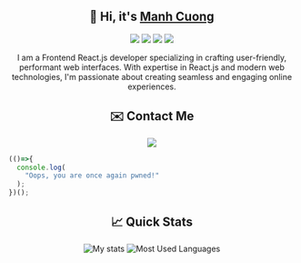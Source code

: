<h2 align="center">👋 Hi, it's <a href="https://twitter.com/charles_b87">Manh Cuong</a> </h2> 

<p align="center">
  <img src="https://img.shields.io/badge/javascript%20-%23323330.svg?&style=for-the-badge&logo=javascript&logoColor=%23F7DF1E"/>
  <img src="https://img.shields.io/badge/React-%2300D8FF.svg?&style=for-the-badge&logo=react&logoColor=white"/>
  <img src="https://img.shields.io/badge/node.js%20-%2343853D.svg?&style=for-the-badge&logo=node.js&logoColor=white"/>
  <img src="https://img.shields.io/badge/Express-%23404d59.svg?style=for-the-badge&logo=express&logoColor=white"/>
</p>

<p align="center">
   I am a Frontend React.js developer specializing in crafting user-friendly, performant web interfaces. With expertise in React.js and modern web technologies, I'm passionate about creating seamless and engaging online experiences.
</p>

<h2 align="center">✉️ Contact Me</h2>
<p align="center">
<!--   <a href="https://twitter.com/charles__bel" target="_blank"><img src="https://img.shields.io/badge/twitter-%231DA1F2.svg?&style=for-the-badge&logo=twitter&logoColor=white"/></a> -->
  <a href="https://t.me/front_cuong" target="_blank"><img src="https://img.shields.io/badge/telegram-%23239BCD.svg?&style=for-the-badge&logo=telegram&logoColor=white"/></a>
</p>

```javascript
(()=>{
  console.log(
    "Oops, you are once again pwned!"
  );
})();
```

<h2 align="center">📈 Quick Stats </h2> 

<p align="center">
  <img src="https://github-readme-stats.vercel.app/api?username=cuong07&show_icons=true&theme=radical" alt="My stats">
  <img src="https://github-readme-stats.vercel.app/api/top-langs/?username=cuong07&layout=compact&show_icons=true&theme=radical" alt="Most Used Languages">
</p>
